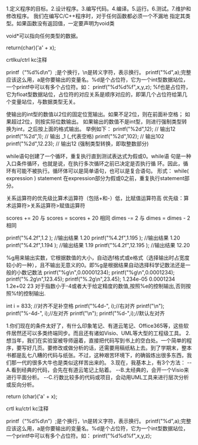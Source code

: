 
 
1.定义程序的目标。2.设计程序。3.编写代码。4.编译。5.运行。6.测试。7.维护和修改程序。
我们在编写C/C++程序时，对于任何函数都必须一个不漏地
指定其类型。如果函数没有返回值，一定要声明为void类
 
void*可以指向任何类型的数据。
 
 
 
return(char)('a' + x);
 
crtlku/ctrl kc注释
 
printf（“%d%d\n”）;是个换行，\n是转义字符，表示换行。
printf("%d",a);完整应该这么用，a是你要输出的变量名。%d是个占位符，它为一个int型数据站位，一个printf中可以有多个占位符。如：
printf("%d%d%f",x,y,z);
%f也是占位符，它为float型数据站位，占位符的对应关系是顺序对应的，即第几个占位符给第几个变量站位，与数据类型无关。
 
 
使输出的int型的数值以2位的固定位宽输出。如果不足2位，则在前面补空格；
如果超过2位，则按实际位数输出。
如果输出的数值不是int型，则进行强制类型转换为int，之后按上面的格式输出。
举例如下：
printf("%2d",12); // 输出12
printf("%2d",1); // 输出 _1 (_代表空格)
printf("%2d",102); // 输出102
printf("%2d",12.23); // 输出12 (强制类型转换，即取整数部分)
 
 
while语句创建了一个循环，重复执行直到测试表达式为假或0。while语 句是一种入口条件循环，也就是说，在执行多次循环之前已决定是否执行循 环。因此，循环有可能不被执行。循环体可以是简单语句，也可以是复合语句。
形式： 
while( expression ) 
statement
在expression部分为假或0之前，重复执行statement部分。 
 
关系运算符的优先级比算术运算符（包括+和-）低，比赋值运算符高
优先级：算术运算符>关系运算符>赋值运算符
 
scores += 20 与 scores = scores + 20 相同 
dimes -= 2 与 dimes = dimes - 2 相同
 
printf("%4.2f",1.2 ); //输出结果 1.20
printf("%4.2f",1.195 ); //输出结果 1.20
printf("%4.2f",1.194 ); //输出结果 1.19
printf("%4.2f",12.195 ); //输出结果 12.20
 
%g用来输出实数，它根据数值的大小，自动选f格式或e格式（选择输出时占宽度较小的一种），且不输出无意义的0。即%g是根据结果自动选择科学记数法还是一般的小数记数法
  printf("%g\n",0.00001234);
  printf("%g\n",0.0001234);
  printf("%.2g\n",123.45);
  printf("%.2g\n",23.45);
1.234e-05
0.0001234
1.2e+02
23
对于指数小于-4或者大于给定精度的数值,按照%e的控制输出,否则按照%f的控制输出.
 
 
 
int i = 833;
//对齐不足补空格
printf("%4d-", i);//右对齐
printf("\n");
printf("%-4d-", i);//左对齐
printf("\n");
printf("%d-",i);//默认左对齐
 
 
1.你们现在的条件太好了，有什么印象笔记、有道云笔记、Office365等，这些软件居然还可以多类终端同步。而且还有诸如Visio、UML等大型的工程级工具。
2.想当年，我们在实验室被导师逼着，直接把代码写到书上的空白处。一个简单的程序，要写好几页。要修改或做分析的话，还需要用稿纸粘上去。到了学期末，整本书都是乱七八糟的代码与纸张。不过，这种艰苦环境下，的确锻炼出很多东西，我们那一代的很多大牛也是类似这样苦出来的。
3.现在，我基本上，有3个方法：
--A.看到经典的代码，会先在有道云笔记上贴着。
--B.太经典的，会开一个Visio来进行平面分析。
--C.行数比较多的代码或项目，会动用UML工具来进行层次分析或反向分析。
 
return (char)('a' + x);
 
crtl ku/ctrl kc注释
 
printf（“%d%d\n”）;是个换行，\n是转义字符，表示换行。
printf("%d",a);完整应该这么用，a是你要输出的变量名。%d是个占位符，它为一个int型数据站位，一个printf中可以有多个占位符。如：
printf("%d%d%f",x,y,z);
